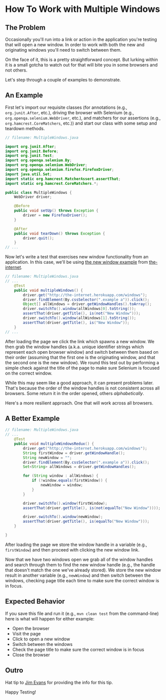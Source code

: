 # How To Work with Multiple Windows

## The Problem

Occasionally you'll run into a link or action in the application you're testing that will open a new window. In order to work with both the new and originating windows you'll need to switch between them.

On the face of it, this is a pretty straightforward concept. But lurking within it is a small gotcha to watch out for that will bite you in some browsers and not others.

Let's step through a couple of examples to demonstrate.

## An Example

First let's import our requisite classes (for annotations (e.g., `org.junit.After`, etc.), driving the browser with Selenium (e.g., `org.openqa.selenium.WebDriver`, etc.), and matchers for our assertions (e.g., `org.hamcrest.CoreMatchers`, etc.)) and start our class with some setup and teardown methods.

```java
// filename: MultipleWindows.java

import org.junit.After;
import org.junit.Before;
import org.junit.Test;
import org.openqa.selenium.By;
import org.openqa.selenium.WebDriver;
import org.openqa.selenium.firefox.FirefoxDriver;
import java.util.Set;
import static org.hamcrest.MatcherAssert.assertThat;
import static org.hamcrest.CoreMatchers.*;

public class MultipleWindows {
    WebDriver driver;

    @Before
    public void setUp() throws Exception {
        driver = new FirefoxDriver();
    }

    @After
    public void tearDown() throws Exception {
        driver.quit();
    }
// ...
```

Now let's write a test that exercises new window functionality from an application. In this case, we'll be using [the new window example](http://the-internet.herokuapp.com/windows) from [the-internet](https://github.com/tourdedave/the-internet).

```java
// filename: MultipleWindows.java
// ...
    @Test
    public void multipleWindows() {
        driver.get("http://the-internet.herokuapp.com/windows");
        driver.findElement(By.cssSelector(".example a")).click();
        Object[] allWindows = driver.getWindowHandles().toArray();
        driver.switchTo().window(allWindows[0].toString());
        assertThat(driver.getTitle(), is(not("New Window")));
        driver.switchTo().window(allWindows[1].toString());
        assertThat(driver.getTitle(), is("New Window"));
    }
// ...
```

After loading the page we click the link which spawns a new window. We then grab the window handles (a.k.a. unique identifier strings which represent each open browser window) and switch between them based on their order (assuming that the first one is the originating window, and that the second one is the new window). We round this test out by performing a simple check against the title of the page to make sure Selenium is focused on the correct window.

While this may seem like a good approach, it can present problems later. That's because the order of the window handles is not consistent across all browsers. Some return it in the order opened, others _alphabetically_.

Here's a more resilient approach. One that will work across all browsers.

## A Better Example

```java
// filename: MultipleWindows.java
// ...
    @Test
    public void multipleWindowsRedux() {
        driver.get("http://the-internet.herokuapp.com/windows");
        String firstWindow = driver.getWindowHandle();
        String newWindow = "";
        driver.findElement(By.cssSelector(".example a")).click();
        Set<String> allWindows = driver.getWindowHandles();

        for (String window : allWindows) {
            if (!window.equals(firstWindow)) {
                newWindow = window;
            }
        }

        driver.switchTo().window(firstWindow);
        assertThat(driver.getTitle(), is(not(equalTo("New Window"))));

        driver.switchTo().window(newWindow);
        assertThat(driver.getTitle(), is(equalTo("New Window")));
    }

}
```

After loading the page we store the window handle in a variable (e.g., `firstWindow`) and then proceed with clicking the new window link.

Now that we have two windows open we grab all of the window handles and search through them to find the new window handle (e.g., the handle that doesn't match the one we've already stored). We store the new window result in another variable (e.g., `newWindow`) and then switch between the windows, checking page title each time to make sure the correct window is in focus.

## Expected Behavior

If you save this file and run it (e.g., `mvn clean test` from the command-line) here is what will happen for either example:

+ Open the browser
+ Visit the page
+ Click to open a new window
+ Switch between the windows
+ Check the page title to make sure the correct window is in focus
+ Close the browser

## Outro

Hat tip to [Jim Evans](https://twitter.com/jimevansmusic) for providing the info for this tip.

Happy Testing!
